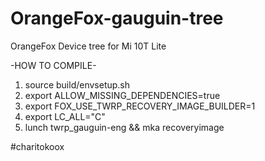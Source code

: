 # OrangeFox-gauguin-tree
OrangeFox Device tree for Mi 10T Lite

-HOW TO COMPILE-
1. source build/envsetup.sh
2. export ALLOW_MISSING_DEPENDENCIES=true
3. export FOX_USE_TWRP_RECOVERY_IMAGE_BUILDER=1
4. export LC_ALL="C"
5. lunch twrp_gauguin-eng && mka recoveryimage

#charitokoox
